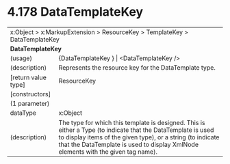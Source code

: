 <html dir="LTR" xmlns:mshelp="http://msdn.microsoft.com/mshelp" xmlns:ddue="http://ddue.schemas.microsoft.com/authoring/2003/5" xmlns:xlink="http://www.w3.org/1999/xlink" xmlns:tool="http://www.microsoft.com/tooltip">

<body>
 <input type="hidden" id="userDataCache" class="userDataStyle">
 <input type="hidden" id="hiddenScrollOffset">
 <img id="dropDownImage" style="display:none; height:0; width:0;" src="../local/drpdown.gif">
 <img id="dropDownHoverImage" style="display:none; height:0; width:0;" src="../local/drpdown_orange.gif">
 <img id="collapseImage" style="display:none; height:0; width:0;" src="../local/collapse.gif">
 <img id="expandImage" style="display:none; height:0; width:0;" src="../local/exp.gif">
 <img id="collapseAllImage" style="display:none; height:0; width:0;" src="../local/collall.gif">
 <img id="expandAllImage" style="display:none; height:0; width:0;" src="../local/expall.gif">
 <img id="copyImage" style="display:none; height:0; width:0;" src="../local/copycode.gif">
 <img id="copyHoverImage" style="display:none; height:0; width:0;" src="../local/copycodeHighlight.gif">
 <div id="header"><h1 class="heading">4.178 DataTemplateKey</h1></div>

 <div id="mainSection">
 <div id="mainBody">
 <div id="allHistory" class="saveHistory" onsave="saveAll()" onload="loadAll()"></div>
 <p xmlns:wsd="http://wsdev.schemas.microsoft.com/authoring/2008/2" xmlns:msxsl="urn:schemas-microsoft-com:xslt" xmlns:script="urn:script" xmlns:build="urn:build">
 </p>
 <div id="sectionSection0" class="section" name="collapseableSection">
 <content xmlns="http://ddue.schemas.microsoft.com/authoring/2003/5" xmlns:wsd="http://wsdev.schemas.microsoft.com/authoring/2008/2" xmlns:msxsl="urn:schemas-microsoft-com:xslt" xmlns:script="urn:script" xmlns:build="urn:build">
 </content>
 </div>
 <div id="sectionSection1" class="section" name="collapseableSection">
 <content xmlns="http://ddue.schemas.microsoft.com/authoring/2003/5" xmlns:wsd="http://wsdev.schemas.microsoft.com/authoring/2008/2" xmlns:msxsl="urn:schemas-microsoft-com:xslt" xmlns:script="urn:script" xmlns:build="urn:build">
 <table class="ProtocolAuthoredTable" xmlns="">
 <tr><td colspan="2">
<mshelp:link keywords="c0d383e4-fcdb-4546-a06b-81c262fe2a5e" tabindex="0">x:Object</mshelp:link> &gt; <mshelp:link keywords="a841a19c-4b0e-4f2b-9636-35739822b487" tabindex="0">x:MarkupExtension</mshelp:link> &gt; <mshelp:link keywords="f8a6d0ac-60d8-4d88-baf7-f20c1ef39eff" tabindex="0">ResourceKey</mshelp:link> &gt; <mshelp:link keywords="d1377cfe-ddd8-4776-a014-53e74fe64a0e" tabindex="0">TemplateKey</mshelp:link> &gt; <mshelp:link keywords="7a14fdb1-c459-449c-8988-153043efd211" tabindex="0">DataTemplateKey</mshelp:link> </td>
 </tr>
 <tr><td colspan="2">
 <b>DataTemplateKey</b> </td>
 </tr>
 <tr><td><div class="indent0">(usage)</div></td>
 <td>{DataTemplateKey } | &lt;DataTemplateKey /&gt;</td>
 </tr>
 <tr><td><div class="indent0">(description)</div></td>
 <td>Represents the resource key for the DataTemplate type.</td>
 </tr>
 <tr><td><div class="indent0">[return value type]</div></td>
 <td><mshelp:link keywords="f8a6d0ac-60d8-4d88-baf7-f20c1ef39eff" tabindex="0">ResourceKey</mshelp:link></td>
 </tr>
 <tr><td><div class="indent0">[constructors]</div></td>
 <td></td>
 </tr>
 <tr><td><div class="indent2">(1 parameter)</div></td>
 <td></td>
 </tr>
 <tr><td><div class="indent3">dataType</div></td>
 <td><mshelp:link keywords="c0d383e4-fcdb-4546-a06b-81c262fe2a5e" tabindex="0">x:Object</mshelp:link></td>
 </tr>
 <tr><td><div class="indent4">(description)</div></td>
 <td>The type for which this template is designed. This is either a Type (to indicate that the DataTemplate is used to display items of the given type), or a string (to indicate that the DataTemplate is used to display XmlNode elements with the given tag name).</td>
 </tr>
</table>
 </content>
 </div>
 <!--[if gte IE 5]>
 <tool:tip element="languageFilterToolTip" avoidmouse="false"/>
 <![endif]-->
 </div>
 <a name="feedback"></a><span></span>
 </div>
</body></html>
